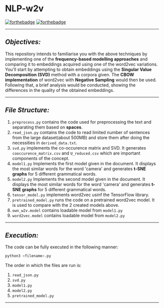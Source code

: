 # **NLP-w2v**

[![forthebadge](https://forthebadge.com/images/badges/made-with-python.svg)](https://forthebadge.com)
[![forthebadge](https://forthebadge.com/images/badges/powered-by-black-magic.svg)](https://forthebadge.com)

-----
## ***Objectives:***
This repository intends to familiarise you with the above techniques by implementing one of the **frequency-based modelling approaches** and comparing it to embeddings acquired using one of the word2vec variations. You'll start by attempting to obtain embeddings using the **Singular Value Decomposition (SVD)** method with a corpora given. The **CBOW implementation** of word2vec with **Negative Sampling** would then be used. Following that, a brief analysis would be conducted, showing the differences in the quality of the obtained embeddings.

-----
## ***File Structure:***
1. `preprocess.py` contains the code used for preprocessing the text and separating them based on **spaces**.
2. `read_json.py` contains the code to read limited number of sentences from the large dataset(about 500MB) and store them after doing the necessities in `derived_data.txt`.
3. `svd.py` implements the co-occurence matrix and SVD. It generates `cooccurence_matrix.csv` and `U_reduced.csv` which are important components of the concept. 
4. `model1.py` Implements the first model given in the document. It displays the most similar words for the word 'camera' and generates **t-SNE graphs** for 5 different grammatical words.
5. `model2.py` Implements the second model given in the document. It displays the most similar words for the word 'camera' and generates **t-SNE graphs** for 5 different grammatical words.
6. `tensor_model.py` implements word2vec usinf the TensorFlow library. 
7. `pretrained_model.py` runs the code on a pretrained word2vec model. It is used to compare with the 2 created models above. 
8. `own_w2v.model` contains loadable model from `model1.py`
9. `word2vec.model` contains loadable model from `model2.py`

-----

## ***Execution:***

The code can be fully executed in the following manner:
```py
python3 <filename>.py
```
The order in which the files are run is:

1. `read_json.py`  
2. `svd.py`     
3. `model1.py`  
4. `model2.py`  
5. `pretrained_model.py`

-----






